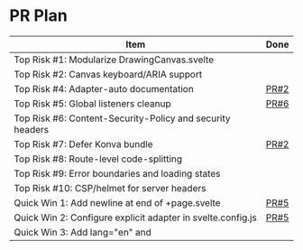 # PR Plan

| Item                                                             | Done                                             |
| ---------------------------------------------------------------- | ------------------------------------------------ |
| Top Risk #1: Modularize DrawingCanvas.svelte                     |                                                  |
| Top Risk #2: Canvas keyboard/ARIA support                        |                                                  |
| Top Risk #4: Adapter-auto documentation                          | [PR#2](https://github.com/Evendyce/CADV2/pull/2) |
| Top Risk #5: Global listeners cleanup                            | [PR#6](https://github.com/Evendyce/CADV2/pull/6) |
| Top Risk #6: Content-Security-Policy and security headers        |                                                  |
| Top Risk #7: Defer Konva bundle                                  | [PR#2](https://github.com/Evendyce/CADV2/pull/2) |
| Top Risk #8: Route-level code-splitting                          |                                                  |
| Top Risk #9: Error boundaries and loading states                 |                                                  |
| Top Risk #10: CSP/helmet for server headers                      |                                                  |
| Quick Win 1: Add newline at end of +page.svelte                  | [PR#5](https://github.com/Evendyce/CADV2/pull/5) |
| Quick Win 2: Configure explicit adapter in svelte.config.js      | [PR#5](https://github.com/Evendyce/CADV2/pull/5) |
| Quick Win 3: Add lang="en" and <title> in app.html head          | [PR#5](https://github.com/Evendyce/CADV2/pull/5) |
| Quick Win 4: Replace svelte-ignore with accessible separator     | [PR#5](https://github.com/Evendyce/CADV2/pull/5) |
| Quick Win 5: Add keyboard handlers for canvas actions            |                                                  |
| Quick Win 6: Export DrawingCanvas helper modules                 |                                                  |
| Quick Win 7: Use konva dynamic import to defer load              | [PR#2](https://github.com/Evendyce/CADV2/pull/2) |
| Quick Win 8: Enable strict ESLint rules for any usage            | [PR#5](https://github.com/Evendyce/CADV2/pull/5) |
| Quick Win 9: Add npm audit script and update vulnerable packages | [PR#5](https://github.com/Evendyce/CADV2/pull/5) |
| Quick Win 10: Add precommit hook running lint and check          | [PR#5](https://github.com/Evendyce/CADV2/pull/5) |
| Quick Win 11: Document environment variables in README           | [PR#4](https://github.com/Evendyce/CADV2/pull/4) |
| Quick Win 12: Add meta viewport max-scale=1                      | [PR#5](https://github.com/Evendyce/CADV2/pull/5) |
| Quick Win 13: Compress build assets using adapter's options      | [PR#5](https://github.com/Evendyce/CADV2/pull/5) |
| Quick Win 14: Implement svelte-kit load returning data to page   | [PR#5](https://github.com/Evendyce/CADV2/pull/5) |
| Quick Win 15: Provide fallback text when canvas unsupported      | [PR#5](https://github.com/Evendyce/CADV2/pull/5) |
| Deeper Work: Modularize Drawing Canvas                           |                                                  |
| Deeper Work: Accessibility overhaul                              |                                                  |
| Deeper Work: Security hardening                                  |                                                  |
| Deeper Work: Performance                                         |                                                  |

=======

# Pull Request Plan

## Checklist

### Top Risks

- [ ] Monolithic `DrawingCanvas.svelte` (~818 lines) complicates maintenance
- [ ] Canvas UI lacks keyboard/ARIA support; `svelte-ignore` used
- [x] No automated tests or testing framework
- [x] Adapter-auto without deployment target may fail in production
- [x] Global event listeners (resize, keydown) without cleanup could leak
- [ ] No Content-Security-Policy or security headers
- [x] Konva bundled on initial load, hindering performance
- [ ] Missing code-splitting; all logic loads on root page
- [ ] No error boundaries or loading states
- [ ] No CSP/helmet for server-side headers

### Quick Wins

- [x] Add newline at end of `+page.svelte`
- [x] Configure explicit adapter (e.g., Node, Cloudflare) in `svelte.config.js`
- [x] Add `lang="en"` and `<title>` in `app.html` head
- [x] Replace `svelte-ignore` usage with accessible separator element
- [ ] Add keyboard handlers for canvas actions (zoom, pan, resize)
- [ ] Export `DrawingCanvas` helper modules to shrink component
- [x] Use `konva` dynamic import to defer load
- [x] Enable strict ESLint rules for `any` usage
- [x] Add `npm audit` script and update vulnerable packages
- [x] Add `precommit` hook running `lint` and `check`
- [x] Document environment variables in README
- [x] Add meta viewport `max-scale=1` for accessibility
- [x] Compress build assets using adapter's options
- [x] Implement svelte-kit `load` returning data to page
- [x] Provide fallback text/content when canvas unsupported

### Deeper Work

- [ ] Modularize Drawing Canvas into store and UI modules under `src/lib/canvas/`
- [ ] Accessibility overhaul: ARIA roles, keyboard navigation, focus management
- [x] Testing setup: add Vitest for unit tests and Playwright for e2e under `tests/`
- [ ] Security hardening: add CSP headers and sanitize user-drawn data before serialization
- [ ] Performance: code-splitting with route-level lazy loading and optimize Konva usage

## Planned Pull Requests

| #   | Title                                            | Branch                     | Files/Areas                                                  | Acceptance Criteria                                               | Est. LOC | Labels       | Done |
| --- | ------------------------------------------------ | -------------------------- | ------------------------------------------------------------ | ----------------------------------------------------------------- | -------- | ------------ | ---- |
| 1   | Testing framework baseline (Vitest & Playwright) | tests/setup                | `package.json`, `tests/`                                     | Vitest and Playwright installed; sample tests run.                | ~80      | tests, dx    |      |
| 2   | Split DrawingCanvas into modules                 | refactor/split-canvas      | `src/lib/components/DrawingCanvas.svelte`, `src/lib/canvas/` | Component divided into store and UI modules with same behavior.   | ~400     | refactor     |      |
| 3   | Add keyboard and ARIA support for canvas         | a11y/canvas-aria           | `src/lib/components/DrawingCanvas.svelte`                    | Keyboard navigation and ARIA roles added; remove `svelte-ignore`. | ~120     | a11y         |      |
| 4   | Configure explicit adapter                       | dx/adapter-node            | `svelte.config.js`                                           | Use `adapter-node` with production target.                        | ~20      | dx           |      |
| 5   | Cleanup global event listeners                   | refactor/cleanup-listeners | `src/lib/components/DrawingCanvas.svelte`                    | Listeners registered with proper cleanup on destroy.              | ~40      | refactor     |      |
| 6   | Add CSP meta tags                                | security/csp-meta          | `src/app.html`                                               | Add CSP and security headers in HTML.                             | ~30      | security     |      |
| 7   | Lazy-load Konva                                  | perf/dynamic-konva         | `src/lib/components/DrawingCanvas.svelte`                    | Use dynamic import to load Konva on demand.                       | ~60      | perf         |      |
| 8   | Code-splitting root page                         | perf/code-split-root       | `src/routes/+page.svelte`                                    | Implement dynamic imports to defer heavy logic.                   | ~80      | perf         |      |
| 9   | Add error boundaries and loading states          | dx/error-boundaries        | `src/routes/+layout.svelte`, `src/routes/+page.svelte`       | Error boundary and loading UI added.                              | ~40      | dx           |      |
| 10  | Server-side security headers                     | security/server-headers    | `src/hooks.server.ts` or config                              | Set CSP and helmet-style headers on server responses.             | ~50      | security     |      |
| 11  | Newline at end of +page.svelte                   | dx/page-newline            | `src/routes/+page.svelte`                                    | File ends with newline; no shell artifact.                        | 1        | dx           |      |
| 12  | Add lang and title to app.html                   | a11y/html-lang-title       | `src/app.html`                                               | `<html lang="en">` and page `<title>` included.                   | ~10      | a11y         |      |
| 13  | Replace svelte-ignore separator                  | a11y/remove-svelte-ignore  | `src/lib/components/DrawingCanvas.svelte`                    | Use semantic element instead of `svelte-ignore`.                  | ~20      | a11y         |      |
| 14  | Keyboard handlers for canvas actions             | a11y/canvas-keyboard       | `src/lib/components/DrawingCanvas.svelte`                    | Zoom, pan, resize accessible via keyboard.                        | ~80      | a11y         |      |
| 15  | Export canvas helper modules                     | refactor/export-helpers    | `src/lib/canvas/`                                            | Helper modules exported separately; component reduced.            | ~80      | refactor     |      |
| 16  | Enable strict any rules in ESLint                | dx/no-any-rule             | `eslint.config.js`                                           | Disallow `any` usage via rule configuration.                      | ~10      | dx           |      |
| 17  | Add npm audit script                             | security/npm-audit         | `package.json`                                               | `pnpm audit` script added and dependencies updated if vulnerable. | ~20      | security, dx |      |
| 18  | Precommit hook for lint and check                | dx/precommit               | `package.json`, `.husky/pre-commit`                          | Git hook runs `lint` and `check` before commit.                   | ~30      | dx           |      |
| 19  | Document environment variables                   | docs/env-vars              | `README.md`                                                  | Env vars documented with descriptions.                            | ~20      | docs         |      |
| 20  | Viewport meta max-scale=1                        | a11y/meta-viewport         | `src/app.html`                                               | Meta viewport includes `max-scale=1`.                             | ~5       | a11y         |      |
| 21  | Compress build assets                            | perf/compress-assets       | `svelte.config.js`, adapter options                          | Compression enabled for build assets.                             | ~20      | perf         |      |
| 22  | Implement load function                          | perf/page-load             | `src/routes/+page.ts` & `+page.svelte`                       | Page uses `load` to fetch data.                                   | ~40      | perf         |      |
| 23  | Fallback text for unsupported canvas             | a11y/canvas-fallback       | `src/lib/components/DrawingCanvas.svelte`                    | Display message when canvas not supported.                        | ~15      | a11y         |      |
| 24  | Modularize drawing canvas further                | refactor/canvas-modular    | `src/lib/canvas/`                                            | Stores and UI modules structured under `src/lib/canvas/`.         | ~120     | refactor     |      |
| 25  | Accessibility overhaul                           | a11y/overhaul              | `src/`                                                       | ARIA roles, focus management across app.                          | ~200     | a11y         |      |
| 26  | Extended testing suite                           | tests/expanded             | `tests/`                                                     | Vitest unit tests and Playwright e2e tests implemented.           | ~150     | tests        |      |
| 27  | Security hardening                               | security/hardening         | `src/app.html`, `server`                                     | CSP headers and data sanitization implemented.                    | ~100     | security     |      |
| 28  | Route-level code-splitting & Konva optimizations | perf/route-splitting       | `src/routes/`, `src/lib/components`                          | Lazy load routes and optimize Konva usage.                        | ~150     | perf         |      |
